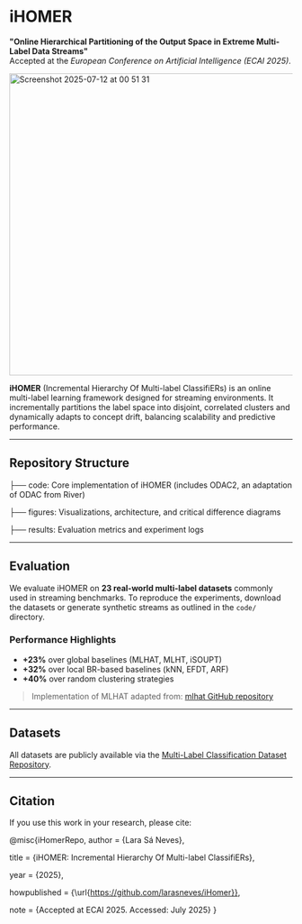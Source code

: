 # iHOMER

**"Online Hierarchical Partitioning of the Output Space in Extreme Multi-Label Data Streams"**  
Accepted at the *European Conference on Artificial Intelligence (ECAI 2025)*.

<img width="738" height="536" alt="Screenshot 2025-07-12 at 00 51 31" src="https://github.com/user-attachments/assets/2573f8ac-81c3-44c9-84d1-b24d256257a7" />

**iHOMER** (Incremental Hierarchy Of Multi-label ClassifiERs) is an online multi-label learning framework designed for streaming environments. It incrementally partitions the label space into disjoint, correlated clusters and dynamically adapts to concept drift, balancing scalability and predictive performance.

---

##  Repository Structure
├── code:          Core implementation of iHOMER (includes ODAC2, an adaptation of ODAC from River)


├── figures:      Visualizations, architecture, and critical difference diagrams


├── results:      Evaluation metrics and experiment logs

---

## Evaluation

We evaluate iHOMER on **23 real-world multi-label datasets** commonly used in streaming benchmarks. To reproduce the experiments, download the datasets or generate synthetic streams as outlined in the `code/` directory.

### Performance Highlights

- **+23%** over global baselines (MLHAT, MLHT, iSOUPT)  
- **+32%** over local BR-based baselines (kNN, EFDT, ARF)  
- **+40%** over random clustering strategies  

> Implementation of MLHAT adapted from: [mlhat GitHub repository](https://github.com/aestebant/mlhat)

---

## Datasets

All datasets are publicly available via the [Multi-Label Classification Dataset Repository](https://www.uco.es/kdis/mllresources/).

---

## Citation

If you use this work in your research, please cite:


@misc{iHomerRepo,
  author       = {Lara Sá Neves},

  
  title        = {iHOMER: Incremental Hierarchy Of Multi-label ClassifiERs},

  
  year         = {2025},

  
  howpublished = {\url{https://github.com/larasneves/iHomer}},

  
  note         = {Accepted at ECAI 2025. Accessed: July 2025}
}
